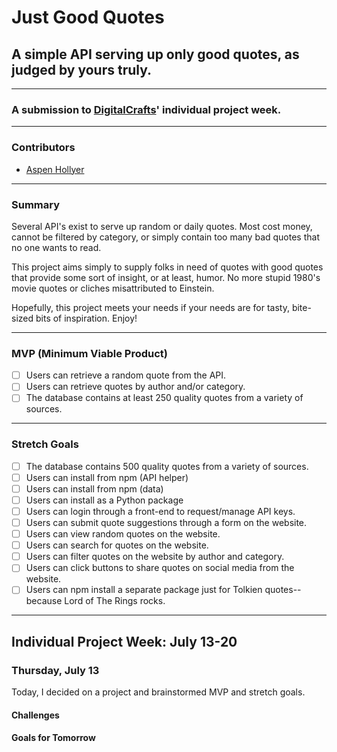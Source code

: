 # Just Good Quotes
## A simple API serving up only good quotes, as judged by yours truly.

------

### A submission to [DigitalCrafts](http://www.DigitalCrafts.com)' individual project week.

---------

### Contributors
- [Aspen Hollyer](http://www.aspenhollyer.com)

------

### Summary

Several API's exist to serve up random or daily quotes. Most cost money, cannot be filtered by category, or simply contain too many bad quotes that no one wants to read.

This project aims simply to supply folks in need of quotes with good quotes that provide some sort of insight, or at least, humor. No more stupid 1980's movie quotes or cliches misattributed to Einstein.

Hopefully, this project meets your needs if your needs are for tasty, bite-sized bits of inspiration. Enjoy!

-----

### MVP (Minimum Viable Product)

- [ ] Users can retrieve a random quote from the API.
- [ ] Users can retrieve quotes by author and/or category.
- [ ] The database contains at least 250 quality quotes from a variety of sources.

-----

### Stretch Goals
- [ ] The database contains 500 quality quotes from a variety of sources.
- [ ] Users can install from npm (API helper)
- [ ] Users can install from npm (data)
- [ ] Users can install as a Python package
- [ ] Users can login through a front-end to request/manage API keys.
- [ ] Users can submit quote suggestions through a form on the website.
- [ ] Users can view random quotes on the website.
- [ ] Users can search for quotes on the website.
- [ ] Users can filter quotes on the website by author and category.
- [ ] Users can click buttons to share quotes on social media from the website.
- [ ] Users can npm install a separate package just for Tolkien quotes--because Lord of The Rings rocks.

-----

## Individual Project Week: July 13-20

### Thursday, July 13

Today, I decided on a project and brainstormed MVP and stretch goals.

#### Challenges

#### Goals for Tomorrow
